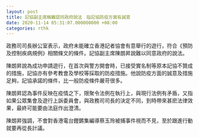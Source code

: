 ```yaml
---
layout: post
title: 記協副主席稱難認同政府說法　指記協防疫方面有誠意
date: 2020-11-14 05:31:07.000000000 +08:00
categories: rthk
---
```


政務司司長辦公室表示，政府未能確立香港記者協會有意舉行的遊行，符合《預防及控制疾病規例》相關條文的條件。記協副主席陳朗昇說難以同意政府的說法。

陳朗昇說為成功申請遊行，在首次與警方開會時，已接受實名制等原本記協不贊成的措施，記協亦有參考教會及學校等採取的防疫措施。他說防疫方面的誠意及措施足夠，記協承諾的條件，比一般防疫條件嚴苛很多。

陳朗昇認為事件反映在疫情之下，限聚令法例在執行上，與現行法例有矛盾，又指如果公眾集會及遊行上訴委員會，與政務司司長的決定不同，到時帶來甚麽法律效果，最終可能要由法庭作出澄清。

陳朗昇強調，不會對香港電台鏗鏘集編導蔡玉玲被捕事件視而不見，至於跟進行動就要再從長計議。

